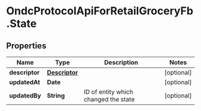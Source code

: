# OndcProtocolApiForRetailGroceryFb.State

## Properties
Name | Type | Description | Notes
------------ | ------------- | ------------- | -------------
**descriptor** | [**Descriptor**](Descriptor.md) |  | [optional] 
**updatedAt** | **Date** |  | [optional] 
**updatedBy** | **String** | ID of entity which changed the state | [optional] 
